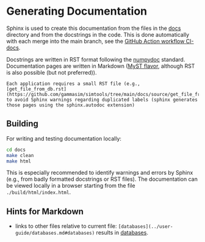 # Generating Documentation

Sphinx is used to create this documentation from the files in the
[docs](https://github.com/gammasim/simtools/tree/main/docs>) directory and from the
docstrings in the code.
This is done automatically with each merge into the main branch, see the
[GitHub Action workflow CI-docs](https://github.com/gammasim/simtools/blob/main/.github/workflows/CI-docs.yml>).

Docstrings are written in RST format following the [numpydoc](https://numpydoc.readthedocs.io/en/latest/index.html) standard.
Documentation pages are written in Markdown ([MyST flavor](https://myst-parser.readthedocs.io/en/latest/index.html), although RST
is also possible (but not preferred)).

```{caution}
Each application requires a small RST file (e.g., [get_file_from_db.rst](https://github.com/gammasim/simtools/tree/main/docs/source/get_file_from_db.rst]))
to avoid Sphinx warnings regarding duplicated labels (sphinx generates those pages using the sphinx.autodoc extension)
```

## Building

For writing and testing documentation locally:

```bash
cd docs
make clean
make html
```

This is especially recommended to identify warnings and errors by Sphinx (e.g., from badly formatted
docstrings or RST files). The documentation can be viewed locally in a browser starting from the
file `./build/html/index.html`.

## Hints for Markdown

- links to other files relative to current file: ``[databases](../user-guide/databases.md#databases)`` results in [databases](../user-guide/databases.md#databases).
